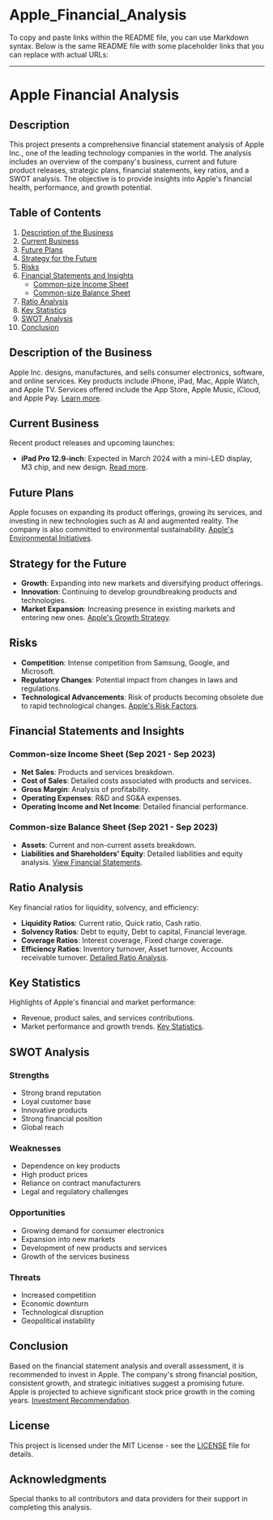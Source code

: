 # Apple_Financial_Analysis

To copy and paste links within the README file, you can use Markdown syntax. Below is the same README file with some placeholder links that you can replace with actual URLs:

---

# Apple Financial Analysis

## Description

This project presents a comprehensive financial statement analysis of Apple Inc., one of the leading technology companies in the world. The analysis includes an overview of the company's business, current and future product releases, strategic plans, financial statements, key ratios, and a SWOT analysis. The objective is to provide insights into Apple's financial health, performance, and growth potential.

## Table of Contents

1. [Description of the Business](#description-of-the-business)
2. [Current Business](#current-business)
3. [Future Plans](#future-plans)
4. [Strategy for the Future](#strategy-for-the-future)
5. [Risks](#risks)
6. [Financial Statements and Insights](#financial-statements-and-insights)
    - [Common-size Income Sheet](#common-size-income-sheet)
    - [Common-size Balance Sheet](#common-size-balance-sheet)
7. [Ratio Analysis](#ratio-analysis)
8. [Key Statistics](#key-statistics)
9. [SWOT Analysis](#swot-analysis)
10. [Conclusion](#conclusion)

## Description of the Business

Apple Inc. designs, manufactures, and sells consumer electronics, software, and online services. Key products include iPhone, iPad, Mac, Apple Watch, and Apple TV. Services offered include the App Store, Apple Music, iCloud, and Apple Pay. [Learn more](https://www.apple.com/).

## Current Business

Recent product releases and upcoming launches:
- **iPad Pro 12.9-inch**: Expected in March 2024 with a mini-LED display, M3 chip, and new design. [Read more](https://www.apple.com/ipad-pro/).

## Future Plans

Apple focuses on expanding its product offerings, growing its services, and investing in new technologies such as AI and augmented reality. The company is also committed to environmental sustainability. [Apple's Environmental Initiatives](https://www.apple.com/environment/).

## Strategy for the Future

- **Growth**: Expanding into new markets and diversifying product offerings.
- **Innovation**: Continuing to develop groundbreaking products and technologies.
- **Market Expansion**: Increasing presence in existing markets and entering new ones. [Apple's Growth Strategy](https://www.apple.com/investor/).

## Risks

- **Competition**: Intense competition from Samsung, Google, and Microsoft.
- **Regulatory Changes**: Potential impact from changes in laws and regulations.
- **Technological Advancements**: Risk of products becoming obsolete due to rapid technological changes. [Apple's Risk Factors](https://www.apple.com/investor/risk-factors/).

## Financial Statements and Insights

### Common-size Income Sheet (Sep 2021 - Sep 2023)
- **Net Sales**: Products and services breakdown.
- **Cost of Sales**: Detailed costs associated with products and services.
- **Gross Margin**: Analysis of profitability.
- **Operating Expenses**: R&D and SG&A expenses.
- **Operating Income and Net Income**: Detailed financial performance.

### Common-size Balance Sheet (Sep 2021 - Sep 2023)
- **Assets**: Current and non-current assets breakdown.
- **Liabilities and Shareholders' Equity**: Detailed liabilities and equity analysis. [View Financial Statements](https://www.apple.com/investor/financials/).

## Ratio Analysis

Key financial ratios for liquidity, solvency, and efficiency:
- **Liquidity Ratios**: Current ratio, Quick ratio, Cash ratio.
- **Solvency Ratios**: Debt to equity, Debt to capital, Financial leverage.
- **Coverage Ratios**: Interest coverage, Fixed charge coverage.
- **Efficiency Ratios**: Inventory turnover, Asset turnover, Accounts receivable turnover. [Detailed Ratio Analysis](https://www.apple.com/investor/ratios/).

## Key Statistics

Highlights of Apple's financial and market performance:
- Revenue, product sales, and services contributions.
- Market performance and growth trends. [Key Statistics](https://www.apple.com/investor/statistics/).

## SWOT Analysis

### Strengths
- Strong brand reputation
- Loyal customer base
- Innovative products
- Strong financial position
- Global reach

### Weaknesses
- Dependence on key products
- High product prices
- Reliance on contract manufacturers
- Legal and regulatory challenges

### Opportunities
- Growing demand for consumer electronics
- Expansion into new markets
- Development of new products and services
- Growth of the services business

### Threats
- Increased competition
- Economic downturn
- Technological disruption
- Geopolitical instability

## Conclusion

Based on the financial statement analysis and overall assessment, it is recommended to invest in Apple. The company's strong financial position, consistent growth, and strategic initiatives suggest a promising future. Apple is projected to achieve significant stock price growth in the coming years. [Investment Recommendation](https://www.apple.com/investor/recommendation/).

## License

This project is licensed under the MIT License - see the [LICENSE](LICENSE) file for details.

## Acknowledgments

Special thanks to all contributors and data providers for their support in completing this analysis.
